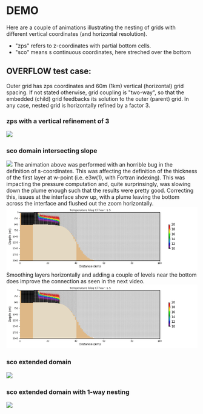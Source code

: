 # DEMO

Here are a couple of animations illustrating the nesting of grids with different vertical coordinates (and horizontal resolution). 
+ "zps" refers to z-coordinates with partial bottom cells.
+ "sco" means s continuous coordinates, here streched over the bottom 
## OVERFLOW test case:
Outer grid has zps coordinates and 60m (1km) vertical (horizontal) grid spacing. If not stated otherwise, grid coupling is "two-way", so that the embedded (child) grid feedbacks its solution to the outer (parent) grid. In any case, nested grid is horizontally refined by a factor 3.
### zps with a vertical refinement of 3
![](OVF_zoom_zps_zps.gif)
### sco domain intersecting slope
![](OVF_zoom_zps_sco.gif)
The animation above was performed with an horrible bug in the definition of s-coordinates. This was affecting the definition of the thickness of the first layer at w-point (i.e. e3w(1), with Fortran indexing). This was impacting the pressure computation and, quite surprinsingly, was slowing down the plume enough such that the results were pretty good. Correcting this, issues at the interface show up, with a plume leaving the bottom across the interface and flushed out the zoom horizontally.
![](OVF_zoom_zps_sco_corrected.gif)
Smoothing layers horizontally and adding a couple of levels near the bottom does improve the connection as seen in the next video.
![](OVF_zoom_zps_sco_corrected_smooth.gif)
### sco extended domain
![](OVF_zoom_zps_sco3.gif)
### sco extended domain with 1-way nesting
![](OVF_zoom_zps_sco4.gif)
